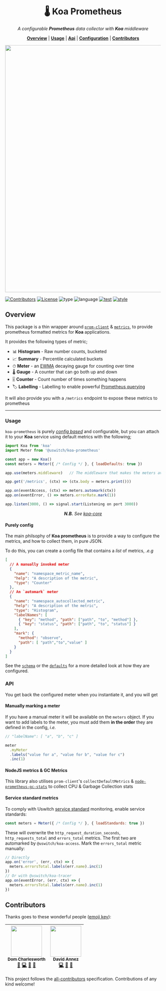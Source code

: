 <h1 align="center">🌡️ Koa Prometheus</h1>

<p align="center">
  <i>
    A configurable <b>Prometheus</b> data collector with <b>Koa</b> middleware
  </i>
</p>

<p align="center">
  <b><a href="#overview">Overview</a></b>
  |
  <b><a href="#usage">Usage</a></b>
  |
  <b><a href="#api">Api</a></b>
  |
  <b><a href="#configuration">Configuration</a></b>
  |
  <b><a href="#contributors">Contributors</a></b>
</p>


<p align="center">
  <img src="logo.png" width="800">
</p>


[![Contributors](https://img.shields.io/badge/contributors-2-orange.svg?style=for-the-badge)](#contributors)
[![License](https://img.shields.io/github/license/mashape/apistatus.svg?style=for-the-badge)]()
![type](https://img.shields.io/badge/⚡-library-c45366.svg?style=for-the-badge)
![language](https://img.shields.io/badge/❤-Node-da776c.svg?style=for-the-badge)
[![test](https://img.shields.io/badge/🔬-Jest-e9a279.svg?style=for-the-badge)](https://facebook.github.io/jest/)
[![style](https://img.shields.io/badge/🎨-Standard-e4ca93.svg?style=for-the-badge)](https://standardjs.com)

## Overview

This package is a thin wrapper around
[`prom-client`](https://github.com/siimon/prom-client) &
[`metrics`](https://github.com/mikejihbe/metrics), to provide
prometheus formatted metrics for **Koa** applications.

It provides the following types of metric;

* 📊 **Histogram** - Raw number counts, bucketed
* 📈 **Summary** - Percentile calculated buckets
* ⏱ **Meter** - an [EWMA](https://en.wikipedia.org/wiki/Moving_average#Exponential_moving_average) decaying gauge for counting over time
* 🌡 **Gauge** - A counter that can go both up and down
* 🎚 **Counter** - Count number of times something happens
* 🏷 **Labelling** - Labelling to enable powerful [Prometheus querying](https://prometheus.io/docs/prometheus/latest/querying/basics/)

It will also provide you with a `/metrics` endpoint to expose these
metrics to prometheus

---

### Usage

`koa-prometheus` is purely [_config
based_](https://github.com/uswitch/koa-prometheus/blob/master/src/koa-prometheus.schema.json)
and configurable, but you can attach it to your **Koa** service using
default metrics with the following;

```js
import Koa from 'koa'
import Meter from '@uswitch/koa-prometheus'

const app = new Koa()
const meters = Meter({ /* Config */ }, { loadDefaults: true })

app.use(meters.middleware)   // The middleware that makes the meters available

app.get('/metrics', (ctx) => (ctx.body = meters.print()))

app.on(eventAccess, (ctx) => meters.automark(ctx))
app.on(eventError, () => meters.errorRate.mark(1))

app.listen(3000, () => signal.start(Listening on port 3000))
```
<p align="center"><i><b>N.B.</b> See <a
href="https://github.com/uswitch/koa-core">
koa-core</a></i></p>

#### Purely config

The main philsophy of **Koa prometheus** is to provide a way to
configure the metrics, and how to collect them, in pure JSON. 

To do this, you can create a config file that contains a _list_ of
metrics, _.e.g_

```json
[
  // A manually invoked meter
  { 
    "name": "namespace_metric_name",
    "help": "A description of the metric",
    "type": "Counter"
  },
  // An `automark` meter
  {
    "name": "namespace_autocollected_metric",
    "help": "A description of the metric",
    "type": "Histogram",
    "labelNames": [
      { "key": "method", "path": ["path", "to", "method"] },
      { "key": "status", "path": ["path", "to", "status"] }
    ],
    "mark": { 
      "method": "observe",
      "path": [ "path","to","value" ]
    }
  }
]
```

See the
[`schema`](https://github.com/uswitch/koa-prometheus/blob/master/src/koa-prometheus.schema.json)
or the
[`defaults`](https://github.com/uswitch/koa-prometheus/blob/namespacing/src/koa-prometheus.defaults.json)
for a more detailed look at how they are configured.

### API

You get back the configured meter when you instantiate it, and you
will get

#### Manually marking a meter

If you have a manual meter it will be available on the `meters`
object.
If you want to add labels to the meter, you must add them **in the
order** they are defined in the config, _i.e._

```js
// "labelName": [ "a", "b", "c" ]

meter
  .myMeter
  .labels("value for a", "value for b", "value for c")
  .inc(1)
```

#### NodeJS metrics & GC Metrics

This library also utilises `prom-client`'s `collectDefaultMetrics` &
[`node-prometheus-gc-stats`](https://github.com/SimenB/node-prometheus-gc-stats)
to collect CPU & Garbage Collection stats

#### Service standard metrics

To comply with Uswitch [service standard]() monitoring, enable service standards:

```js
const meters = Meter({ /* Config */ }, { loadStandards: true })
```

These will overwrite the `http_request_duration_seconds`, `http_requests_total` and `errors_total` metrics. The first two are automarked by `@uswitch/koa-access`. Mark the `errors_total` metric manually:
```js
// Directly
app.on('error', (err, ctx) => {
  meters.errorsTotal.labels(err.name).inc(1)
})
// Or with @uswitch/koa-tracer
app.on(eventError, (err, ctx) => {
  meters.errorsTotal.labels(err.name).inc(1)
})
```

## Contributors

Thanks goes to these wonderful people ([emoji key](https://github.com/kentcdodds/all-contributors#emoji-key)):

<!-- ALL-CONTRIBUTORS-LIST:START - Do not remove or modify this section -->
| [<img src="https://avatars1.githubusercontent.com/u/5881414?v=4" width="100px;"/><br /><sub>Dom Charlesworth</sub>](http://domcharlesworth.co.uk)<br />[📖](https://github.com/uswitch/koa-access/commits?author=domtronn "Documentation") [💻](https://github.com/uswitch/koa-access/commits?author=domtronn "Code") [🤔](#ideas-domtronn "Ideas, Planning, & Feedback") [🔌](#plugin-domtronn "Plugin/utility libraries") | [<img src="https://avatars3.githubusercontent.com/u/1567681?v=4" width="100px;"/><br /><sub>David Annez</sub>](http://davidannez.com)<br />[💻](https://github.com/uswitch/koa-access/commits?author=annez "Code") [🤔](#ideas-annez "Ideas, Planning, & Feedback") [🔌](#plugin-annez "Plugin/utility libraries") |
| :---: | :---: |
<!-- ALL-CONTRIBUTORS-LIST:END -->

This project follows the [all-contributors](https://github.com/kentcdodds/all-contributors) specification. Contributions of any kind welcome!




